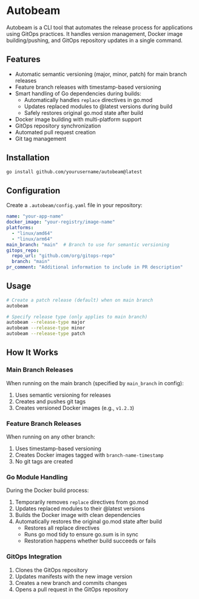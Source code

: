 # Autobeam

Autobeam is a CLI tool that automates the release process for applications using GitOps practices. It handles version management, Docker image building/pushing, and GitOps repository updates in a single command.

## Features

- Automatic semantic versioning (major, minor, patch) for main branch releases
- Feature branch releases with timestamp-based versioning
- Smart handling of Go dependencies during builds:
  - Automatically handles `replace` directives in go.mod
  - Updates replaced modules to @latest versions during build
  - Safely restores original go.mod state after build
- Docker image building with multi-platform support
- GitOps repository synchronization
- Automated pull request creation
- Git tag management

## Installation

```bash
go install github.com/yourusername/autobeam@latest
```

## Configuration

Create a `.autobeam/config.yaml` file in your repository:

```yaml
name: "your-app-name"
docker_image: "your-registry/image-name"
platforms:
  - "linux/amd64"
  - "linux/arm64"
main_branch: "main"  # Branch to use for semantic versioning
gitops_repo:
  repo_url: "github.com/org/gitops-repo"
  branch: "main"
pr_comment: "Additional information to include in PR description"
```

## Usage

```bash
# Create a patch release (default) when on main branch
autobeam

# Specify release type (only applies to main branch)
autobeam --release-type major
autobeam --release-type minor
autobeam --release-type patch
```

## How It Works

### Main Branch Releases
When running on the main branch (specified by `main_branch` in config):
1. Uses semantic versioning for releases
2. Creates and pushes git tags
3. Creates versioned Docker images (e.g., `v1.2.3`)

### Feature Branch Releases
When running on any other branch:
1. Uses timestamp-based versioning
2. Creates Docker images tagged with `branch-name-timestamp`
3. No git tags are created

### Go Module Handling
During the Docker build process:
1. Temporarily removes `replace` directives from go.mod
2. Updates replaced modules to their @latest versions
3. Builds the Docker image with clean dependencies
4. Automatically restores the original go.mod state after build
   - Restores all replace directives
   - Runs go mod tidy to ensure go.sum is in sync
   - Restoration happens whether build succeeds or fails

### GitOps Integration
1. Clones the GitOps repository
2. Updates manifests with the new image version
3. Creates a new branch and commits changes
4. Opens a pull request in the GitOps repository
